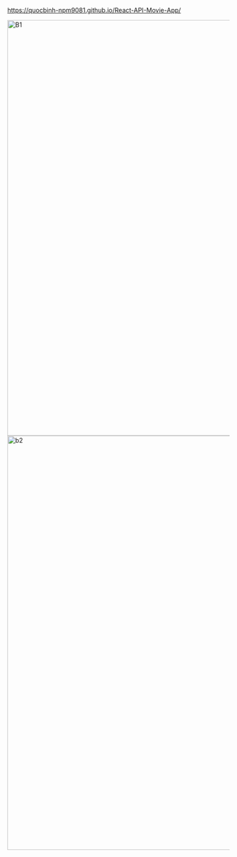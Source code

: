 https://quocbinh-npm9081.github.io/React-API-Movie-App/


<img width="942" alt="B1" src="https://user-images.githubusercontent.com/68917523/149100663-8fe8425c-f43e-4138-be38-745a6c118bc0.png">



<img width="939" alt="b2" src="https://user-images.githubusercontent.com/68917523/149100846-3e0fc07e-c620-43e3-83c8-a200c0f3dace.png">

